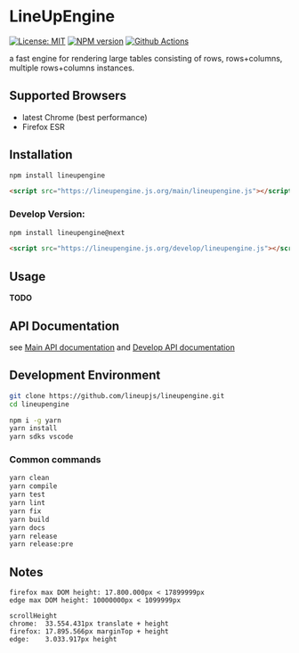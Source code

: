 # LineUpEngine

[![License: MIT][mit-image]][mit-url] [![NPM version][npm-image]][npm-url] [![Github Actions][github-actions-image]][github-actions-url]

a fast engine for rendering large tables consisting of rows, rows+columns, multiple rows+columns instances.

## Supported Browsers

- latest Chrome (best performance)
- Firefox ESR

## Installation

```sh
npm install lineupengine
```

```html
<script src="https://lineupengine.js.org/main/lineupengine.js"></script>
```

### Develop Version:

```sh
npm install lineupengine@next
```

```html
<script src="https://lineupengine.js.org/develop/lineupengine.js"></script>
```

## Usage

**TODO**

## API Documentation

see [Main API documentation](https://lineupengine.js.org/main/docs) and [Develop API documentation](https://lineupengine.js.org/develop/docs)

## Development Environment

```sh
git clone https://github.com/lineupjs/lineupengine.git
cd lineupengine

npm i -g yarn
yarn install
yarn sdks vscode
```

### Common commands

```sh
yarn clean
yarn compile
yarn test
yarn lint
yarn fix
yarn build
yarn docs
yarn release
yarn release:pre
```

## Notes

```
firefox max DOM height: 17.800.000px < 17899999px
edge max DOM height: 10000000px < 1099999px

scrollHeight
chrome:  33.554.431px translate + height
firefox: 17.895.566px marginTop + height
edge:    3.033.917px height
```

[npm-image]: https://badge.fury.io/js/lineupengine.svg
[npm-url]: https://npmjs.org/package/lineupengine
[mit-image]: https://img.shields.io/badge/License-MIT-yellow.svg
[mit-url]: https://opensource.org/licenses/MIT
[github-actions-image]: https://github.com/lineupjs/lineupengine/workflows/ci/badge.svg
[github-actions-url]: https://github.com/lineupjs/lineupengine/actions
